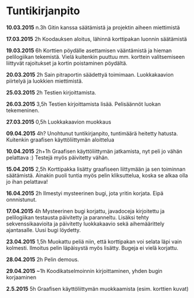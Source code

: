 # Tuntikirjanpito

**10.03.2015** n.3h 
Gitin kanssa säätämistä ja projektin aiheen miettimistä

**17.03.2015** 2h
Koodauksen aloitus, lähinnä korttipakan luonnin säätämistä

**19.03.2015** 6h
Korttien pöydälle asettamisen vääntämistä ja hieman pelilogiikan tekemistä. Vielä kuitenkin puuttuu mm. korttein valitsemiseen liittyvät rajoitukset ja kortin poistaminen pöydältä.

**20.03.2015** 2h
Sain pitraportin säädettyä toimimaan. Luokkakaavion piirtelyä ja luokkien miettimistä.

**25.03.2015** 2h
Testien kirjoittamista.

**26.03.2015** 3,5h
Testien kirjoittamista lisää. Pelisäännöt luokan tekemeninen.

**27.03.2015** 0,5h
Luokkakaavion muokkaus

**09.04.2015** 4h?
Unohtunut tuntikirjanpito, tuntimäärä heitetty hatusta. Kuitenkin graafisen käyttöliittymän aloittelua

**10.04.2015** 2h+1h
Graafisen käyttöliittymän jatkamista, nyt peli jo vähän pelattava :) Testejä myös päivitetty vähän.

**15.04.2015** 2,5h
Korttipakka lisätty graafiseen liittymään ja sen toiminnan säätämistä. Ainakin puoli tuntia myös pelin kliksuttelua, koska se alkaa olla jo ihan pelattava!

**16.04.2015** 2h
Ilmestyi mysteerinen bugi, jota yritin korjata. Eipä onnnistunut.

**17.04.2015** 4h
Mysteerinen bugi korjattu, javadoceja kirjoitettu ja pelilogiikan testausta päivitetty ja paranneltu. Lisäksi tehty sekvenssikaavioita ja päivitetty luokkakaavio sekä aihemäärittely ajantasalle. Uusi bugi löydetty.

**23.04.2015** 1,5h
Muokattu peliä niin, että korttipakan voi selata läpi vain kolmesti. Ilmoitus pelin läpäisystä myös lisätty. Bugeja ei vielä korjattu.

**28.04.2015** 2h
Pelin demous.

**29.04.2015** ~1h
Koodikatselmoinnin kirjoittaminen, yhden bugin korjaaminen

**2.5.2015** 5h
Graafisen käyttöliittymän muokkaamista (esim. korttien kuvat)